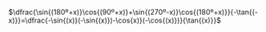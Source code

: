 $\dfrac{\sin{(180º+x)}\cos{(90º+x)}+\sin{(270º-x)}\cos{(180º+x)}}{-\tan{(-x)}}=\dfrac{-\sin{(x)}(-\sin{(x)})-\cos{x)}(-\cos{(x)})}{\tan{(x)}}$

